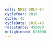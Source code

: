```yaml
---
cell: NR02-GOLF-04
cycleYear: 2018
cycle: 45
cycleDate: 2018-45
resistance: 450000
enlightened: 628000 
---
```

      